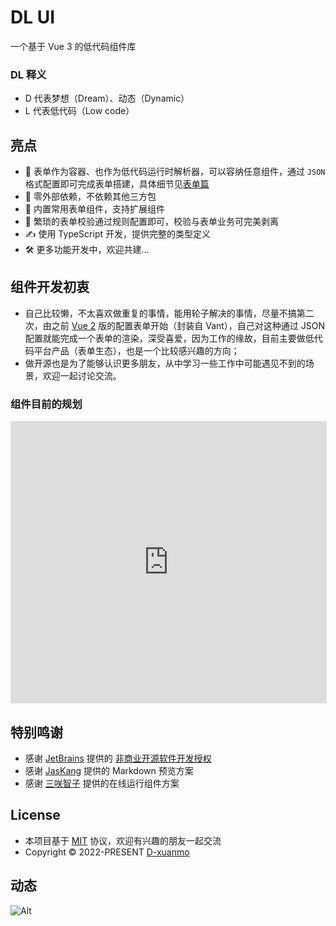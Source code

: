 # DL UI

一个基于 Vue 3 的低代码组件库

### DL 释义

- D 代表梦想（Dream）、动态（Dynamic）
- L 代表低代码（Low code）

## 亮点

- 🚀 表单作为容器、也作为低代码运行时解析器，可以容纳任意组件，通过 `JSON` 格式配置即可完成表单搭建，具体细节见[表单篇](/-/dl-ui/comp-common/form)
- 🚀 零外部依赖，不依赖其他三方包
- 💪 内置常用表单组件，支持扩展组件
- 💪 繁琐的表单校验通过规则配置即可，校验与表单业务可完美剥离
- ✍️ 使用 TypeScript 开发，提供完整的类型定义
- 🛠 更多功能开发中，欢迎共建...

## 组件开发初衷

- 自己比较懒，不太喜欢做重复的事情，能用轮子解决的事情，尽量不搞第二次，由之前 [Vue 2](https://github.com/D-xuanmo/v-form) 版的配置表单开始（封装自 Vant），自己对这种通过 JSON 配置就能完成一个表单的渲染，深受喜爱，因为工作的缘故，目前主要做低代码平台产品（表单生态），也是一个比较感兴趣的方向；
- 做开源也是为了能够认识更多朋友，从中学习一些工作中可能遇见不到的场景，欢迎一起讨论交流。

### 组件目前的规划

<iframe style="border: 1px solid rgba(0, 0, 0, 0.1);" width="100%" height="450" src="https://www.figma.com/embed?embed_host=share&url=https%3A%2F%2Fwww.figma.com%2Ffile%2Fgv4vH1oMmMRfxkaxfeAd3d%2FDL-Design%3Ftype%3Dwhiteboard%26node-id%3D0%253A1%26t%3DNfpiToK4MLPAFpn4-1" allowfullscreen></iframe>

## 特别鸣谢

- 感谢 [JetBrains](https://www.jetbrains.com/) 提供的 [非商业开源软件开发授权](https://www.jetbrains.com/shop/eform/opensource)
- 感谢 [JasKang](https://github.com/JasKang/vite-plugin-markdown-preview) 提供的 Markdown 预览方案
- 感谢 [三咲智子](https://github.com/element-plus/element-plus-playground) 提供的在线运行组件方案

## License

- 本项目基于 [MIT](https://github.com/D-xuanmo/dl-ui/blob/develop/LICENSE) 协议，欢迎有兴趣的朋友一起交流
- Copyright © 2022-PRESENT [D-xuanmo](https://github.com/D-xuanmo)

## 动态

![Alt](https://repobeats.axiom.co/api/embed/f270a03be41013fefb30c5353188547b34b92941.svg "Repobeats analytics image")

<style>
.d-doc__inner-content li {
  list-style-type: circle;
}
</style>
